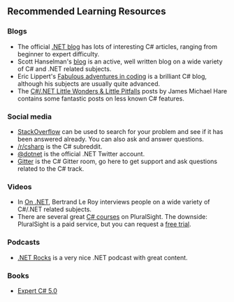 ## Recommended Learning Resources

### Blogs

- The official [.NET blog](https://blogs.msdn.microsoft.com/dotnet/) has lots of interesting C# articles, ranging from beginner to expert difficulty.
- Scott Hanselman's [blog](http://www.hanselman.com/blog/) is an active, well written blog on a wide variety of C# and .NET related subjects.
- Eric Lippert's [Fabulous adventures in coding](https://ericlippert.com/) is a brilliant C# blog, although his subjects are usually quite advanced.
- The [C#/.NET Little Wonders & Little Pitfalls](http://geekswithblogs.net/BlackRabbitCoder/archive/2015/04/02/c.net-little-wonders-amp-little-pitfalls-the-complete-collection.aspx) posts by James Michael Hare contains some fantastic posts on less known C# features.

### Social media

- [StackOverflow](http://stackoverflow.com/questions/tagged/c%23) can be used to search for your problem and see if it has been answered already. You can also ask and answer questions.
- [/r/csharp](https://www.reddit.com/r/csharp) is the C# subreddit.
- [@dotnet](https://twitter.com/DotNet) is the official .NET Twitter account.
- [Gitter](https://gitter.im/exercism/xcsharp) is the C# Gitter room, go here to get support and ask questions related to the C# track.

### Videos

- In [On .NET](https://www.youtube.com/watch?v=GpLU0UdcGic&list=PL4Sf58qFxdyQuzB1mH5kln_otKpsIuoCO), Bertrand Le Roy interviews people on a wide variety of C#/.NET related subjects.
- There are several great [C# courses](https://www.pluralsight.com/search?q=*&categories=course&roles=software-development%7C&subjects=c%23) on PluralSight. The downside: PluralSight is a paid service, but you can request a [free trial](https://www.pluralsight.com/pricing).

### Podcasts

- [.NET Rocks](https://www.dotnetrocks.com/) is a very nice .NET podcast with great content.

### Books

- [Expert C# 5.0](http://www.apress.com/us/book/9781430248606)

